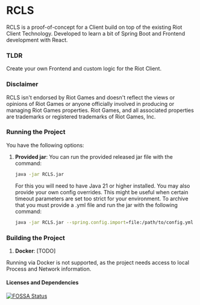 # RCLS

RCLS is a proof-of-concept for a Client build on top of the existing Riot Client Technology. Developed to learn a bit of
Spring Boot and Frontend development with React.

### TLDR
Create your own Frontend and custom logic for the Riot Client.

### Disclaimer
RCLS isn't endorsed by Riot Games and doesn't reflect the views or opinions of Riot Games or anyone officially involved
in producing or managing Riot Games properties.
Riot Games, and all associated properties are trademarks or registered trademarks of Riot Games, Inc.

### Running the Project
You have the following options:
1. **Provided jar**: You can run the provided released jar file with the command:
   ```bash
   java -jar RCLS.jar
   ```
   For this you will need to have Java 21 or higher installed. You may also provide your own config overrides.
   This might be useful when certain timeout parameters are set too strict for your environment. 
   To archive that you must provide a .yml file and run the jar with the following command:
    ```bash
    java -jar RCLS.jar --spring.config.import=file:/path/to/config.yml
    ```

### Building the Project
1. **Docker**: [TODO]

Running via Docker is not supported, as the project needs access to local Process and Network information.
#### Licenses and Dependencies

[![FOSSA Status](https://app.fossa.com/api/projects/git%2Bgithub.com%2FJulianw03%2FRCLS.svg?type=large&issueType=license)](https://app.fossa.com/projects/git%2Bgithub.com%2FJulianw03%2FRCLS?ref=badge_large&issueType=license)